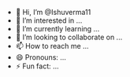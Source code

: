 - 👋 Hi, I’m @Ishuverma11
- 👀 I’m interested in ...
- 🌱 I’m currently learning ...
- 💞️ I’m looking to collaborate on ...
- 📫 How to reach me ...
- 😄 Pronouns: ...
- ⚡ Fun fact: ...

<!---
Ishuverma11/Ishuverma11 is a ✨ special ✨ repository because its `README.md` (this file) appears on your GitHub profile.
You can click the Preview link to take a look at your changes.
---sugal damni heka >
